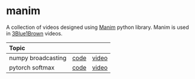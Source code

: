 # manim
A collection of videos designed using [Manim](https://3b1b.github.io/manim/) python library. Manim is used in [3Blue1Brown](https://www.3blue1brown.com/) videos.

| Topic |&nbsp;|&nbsp;|
| :--- | :---: | :---: |
| numpy broadcasting | [code](https://github.com/mashaan14/manim/blob/main/manim_numpyBroadcasting.ipynb) | [video](https://youtu.be/g2tvWTfKeZQ) |
| pytorch softmax | [code](https://github.com/mashaan14/manim/blob/main/manim_visualizeSoftmax.ipynb) | [video](https://youtube.com/shorts/5CrMfpRbimY?feature=share) |
